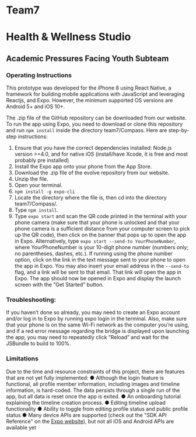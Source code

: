 # Team7
# Health & Wellness Studio
## Academic Pressures Facing Youth Subteam



### Operating Instructions
This prototype was developed for the iPhone 8 using React Native, a framework for building mobile applications with JavaScript and leveraging Reactjs, and Expo. However, the minimum supported OS versions are Android 5+ and iOS 10+.

The .zip file of the
GitHub repository can be downloaded from our website. To run the app using Expo, you need to download or clone this repository
and run `npm install` inside the directory team7/Compass. Here are step-by-step instructions:
1. Ensure that you have the correct dependencies installed: Node.js version >=4.0, and for native iOS (install/have Xcode, it is free and most probably pre installed)
1. Install the Expo app onto your phone from the App Store.
2. Download the .zip file of the evolve repository from our website.
3. Unzip the file.
4. Open your terminal.
5. `npm install -g expo-cli`
6. Locate the directory where the file is, then cd into the directory team7/Compass/.
7. Type `npm install`.
8. Type `expo start` and scan the QR code printed in the terminal with your phone camera
(make sure that your phone is unlocked and that your phone camera is a sufficient
distance from your computer screen to pick up the QR code), then click on the banner
that pops up to open the app in Expo. Alternatively, type `expo start --send-to
YourPhoneNumber`, where YourPhoneNumber is your 10-digit phone number
(numbers only; no parentheses, dashes, etc.). If running using the phone number option,
click on the link in the text message sent to your phone to open the app in Expo.
You may also insert your email address in the `--send-to` flag, and a link will be sent to that email.
That link will open the app in Expo. The app should now be opened in Expo and display the launch screen with the “Get
Started” button.
### Troubleshooting:
If you haven’t done so already, you may need to create an Expo account
and/or log in to Expo by running expo login in the terminal. Also, make sure that your phone is
on the same Wi-Fi network as the computer you’re using, and if a red error message regarding
the bridge is displayed upon launching the app, you may need to repeatedly click “Reload” and
wait for the JSBundle to build to 100%.
### Limitations
Due to the time and resource constraints of this project, there are features that are not yet fully implemented:
● Although the login feature is functional, all profile member information, including images and timeline information, is hard-coded. The data persists through a single run of
the app, but all data is reset once the app is exited.
● An onboarding tutorial explaining the timeline creation process.
● Editing timeline upload functionality
● Ability to toggle from editing profile status and public profile status
● Many device APIs are supported (check out the "SDK API Reference" on the [Expo website](https://docs.expo.io/versions/v35.0.0/introduction/why-not-expo/)), but not all iOS and Android APIs are available yet
